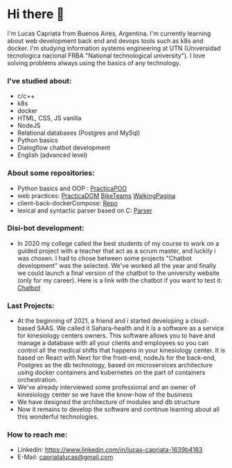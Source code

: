 # Hi there 👋
I'm Lucas Capriata from Buenos Aires, Argentina. I'm currently learning about web development back end and devops tools such as k8s and docker. I'm studying information systems engineering at UTN (Universidad tecnologica nacional FRBA "National technological university"). I love solving problems always using the basics of any technology.
### I've studied about:
- c/c++
- k8s
- docker
- HTML, CSS, JS vanilla
- NodeJS
- Relational databases (Postgres and MySql)
- Python basics
- Dialogflow chatbot development
- English (advanced level)

### About some repositories:
- Python basics and OOP : [PracticaPOO](https://github.com/CapriLucas/practicaPOO)
- web practices: [PracticaDOM](https://github.com/CapriLucas/practicasDOM) [BikeTeams](https://github.com/CapriLucas/bikeTeams) [WalkingPagina](https://github.com/CapriLucas/WalkingPagina)
- client-back-dockerCompose: [Repo](https://github.com/CapriLucas/test--react-node-docker)
- lexical and syntactic parser based on C: [Parser](https://github.com/CapriLucas/2020_k2002_Grupo_8)

### Disi-bot development:
- In 2020 my college called the best students of my course to work on a guided project with a teacher that act as a scrum master, and luckily i was chosen. I had to chose between some projects "Chatbot development" was the selected. We've worked all the year and finally we could launch a final version of the chatbot to the university website (only for my career). Here is a link with the chatbot if you want to test it: [Chatbot](http://www.sistemas.frba.utn.edu.ar/index.php/site-administrator/introduccion)

### Last Projects:
- At the beginning of 2021, a friend and i started developing a cloud-based SAAS. We called it Sahara-health and it is a software as a service for kinesiology centers
owners. This software allows you to have and manage a database with all your clients and employees so you can control all the medical shifts that happens in your kinesiology center. It is based on React with Next for the front-end, nodeJs for the back-end, Postgres as the db technology, based on microservices architecture using docker containers and kubernetes on the part of containers orchestration.
- We've already interviewed some professional and an owner of kinesiology center so we have the know-how of the business
- We have designed the architecture of modules and db structure
- Now it remains to develop the software and continue learning about all this wonderful technologies.

### How to reach me:
- Linkedin: https://www.linkedin.com/in/lucas-capriata-1639b4183
- E-Mail: capriatalucas@gmail.com
